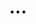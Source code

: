 ---
layout: riddle
title: ...
sha256: 20ac8a9a135f79e132f5fd20d75abe22992b37d77d2aa09014bada7c4ba677d8
image: normal_cad2b8af8df297b6.png
creator: Kozaróczy Zsolt
year: 2015
---